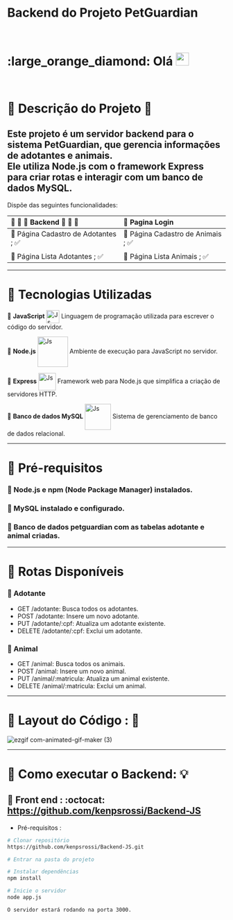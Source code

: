 # Backend do Projeto PetGuardian   

<br>
 <h1 align="left"> :large_orange_diamond: Olá <img src="https://raw.githubusercontent.com/kaueMarques/kaueMarques/master/hi.gif" height="30px"></h1>
<br>

#  :large_orange_diamond: Descrição do Projeto :page_with_curl: <br>
## Este projeto é um servidor backend para o sistema PetGuardian, que gerencia informações de adotantes e animais. <br> Ele utiliza Node.js com o framework Express para criar rotas e interagir com um banco de dados MySQL.

Dispõe das seguintes funcionalidades:

| :small_orange_diamond: :small_orange_diamond: :large_orange_diamond:  Backend :large_orange_diamond: :small_orange_diamond: :small_orange_diamond:| :small_orange_diamond: Pagina Login 
|:--------------|:-----
| :small_orange_diamond: Página Cadastro de Adotantes ; :white_check_mark: | :small_orange_diamond: Página Cadastro de Animais ; :white_check_mark:
| |    
| :small_orange_diamond: Página Lista Adotantes ; :white_check_mark:   |   :small_orange_diamond: Página Lista Animais ; :white_check_mark:  

*****

# :large_orange_diamond: Tecnologias Utilizadas
🔸 **JavaScript**  <img align="center" alt="Js" height="30" width="30" src="https://cdn.iconscout.com/icon/premium/png-512-thumb/javascript-2752148-2284965.png?f=webp&w=256"> 
Linguagem de programação utilizada para escrever o código do servidor.<br>

🔸 **Node.js**  <img align="center" alt="Js" height="70" width="70" src="https://cdn.iconscout.com/icon/free/png-512/free-node-js-2-1174936.png?f=webp&w=256">
Ambiente de execução para JavaScript no servidor.<br>
 
🔸 **Express** <img align="center" alt="Js" height="40" width="40" src="https://cdn.iconscout.com/icon/premium/png-512-thumb/express-js-11217675-9200670.png?f=webp&w=256">
Framework web para Node.js que simplifica a criação de servidores HTTP.<br>

🔸 **Banco de dados MySQL** <img align="center" alt="Js" height="60" width="60" src="https://cdn.iconscout.com/icon/free/png-512/free-mysql-3521596-2945040.png?f=webp&w=256">
Sistema de gerenciamento de banco de dados relacional.<br>

*****

#  :large_orange_diamond: Pré-requisitos
###  :small_orange_diamond: Node.js e npm (Node Package Manager) instalados.<br>
###  :small_orange_diamond: MySQL instalado e configurado.<br>
###  :small_orange_diamond: Banco de dados petguardian com as tabelas adotante e animal criadas.<br>

*****
# :large_orange_diamond: Rotas Disponíveis<br>
### :large_orange_diamond: Adotante                                                                                                               
* GET /adotante: Busca todos os adotantes.<br>
* POST /adotante: Insere um novo adotante.<br>
* PUT /adotante/:cpf: Atualiza um adotante existente.<br>
* DELETE /adotante/:cpf: Exclui um adotante.<br>

### :large_orange_diamond: Animal<br>
* GET /animal: Busca todos os animais.<br>
* POST /animal: Insere um novo animal.<br>
* PUT /animal/:matricula: Atualiza um animal existente.<br>
* DELETE /animal/:matricula: Exclui um animal.<br>

*****
#  :large_orange_diamond: Layout do Código : :notebook_with_decorative_cover:
![ezgif com-animated-gif-maker (3)](https://github.com/kenpsrossi/test_co/assets/102131657/59fb82eb-21ca-4492-bfb6-1a957439f15b)

*****

# :large_orange_diamond: Como executar o Backend: :bulb:

##  :flashlight: Front end : :octocat: https://github.com/kenpsrossi/Backend-JS
- Pré-requisitos : 

```bash
# Clonar repositório
https://github.com/kenpsrossi/Backend-JS.git

# Entrar na pasta do projeto 

# Instalar dependências
npm install

# Inicie o servidor
node app.js

O servidor estará rodando na porta 3000.

```
